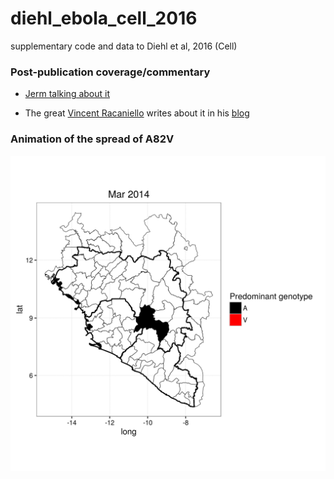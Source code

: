 # diehl_ebola_cell_2016
supplementary code and data to Diehl et al, 2016 (Cell)

### Post-publication coverage/commentary

- [Jerm talking about it](https://youtu.be/fQpMCIW_63M)

- The great [Vincent Racaniello](http://www.microbiology.columbia.edu/faculty/racaniello.html) writes about it in his [blog](http://www.virology.ws/2016/11/03/increased-infectivity-of-ebola-virus-glycoprotein-from-west-africa/)

### Animation of the spread of A82V
![Animation](https://github.com/maxbiostat/diehl_ebola_cell_2016/blob/master/plots/GP82_animation/GP82_1monthsWindow.gif)

